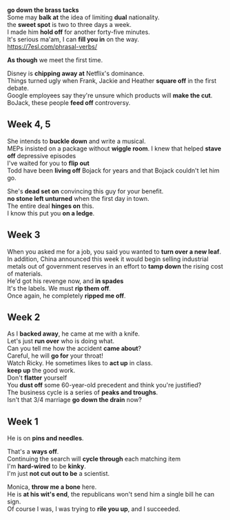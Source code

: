 
**go down the brass tacks**  
Some may **balk at** the idea of limiting **dual** nationality.  
the **sweet spot** is two to three days a week.  
I made him **hold off** for another forty-five minutes.  
It's serious ma'am, I can **fill you in** on the way.  
https://7esl.com/phrasal-verbs/

**As though** we meet the first time.  

Disney is **chipping away at** Netflix's dominance.  
Things turned ugly when Frank, Jackie and Heather **square off** in the first debate.  
Google employees say they're unsure which products will **make the cut**.  
BoJack, these people **feed off** controversy.  

## Week 4, 5 

She intends to **buckle down** and write a musical.   
MEPs insisted on a package without **wiggle room**. 
I knew that helped **stave off** depressive episodes  
I've waited for you to **flip out**  
Todd have been **living off** Bojack for years and that Bojack couldn't let him go.  

She's **dead set on** convincing this guy for your benefit.  
**no stone left unturned** when the first day in town.  
The entire deal **hinges on** this.  
I know this put you **on a ledge**.  

## Week 3 

When you asked me for a job, you said you wanted to **turn over a new leaf**.  
In addition, China announced this week it would begin selling industrial metals out of government reserves in an effort to **tamp down** the rising cost of materials.   
He'd got his revenge now, and **in spades**   
It's the labels. We must **rip them off**.  
Once again, he completely **ripped me off**.  

## Week 2 
As I **backed away**, he came at me with a knife.  
Let's just **run over** who is doing what.  
Can you tell me how the accident **came about**?  
Careful, he will **go for** your throat!  
Watch Ricky. He sometimes likes to **act up** in class.  
**keep up** the good work.  
Don't **flatter** yourself  
You **dust off** some 60-year-old precedent and think you're justified?   
The business cycle is a series of **peaks and troughs**.   
Isn't that 3/4 marriage **go down the drain** now?  

## Week 1 

He is on **pins and needles**.  

That's a **ways off**.  
Continuing the search will **cycle through** each matching item  
I'm **hard-wired** to be **kinky**.  
I'm just **not cut out to be** a scientist.

Monica, **throw me a bone** here.  
He is **at his wit's end**, the republicans won't send him a single bill he can sign.  
Of course I was, I was trying to **rile you up**, and I succeeded.  

